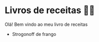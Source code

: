 # Livros de receitas :man_cook:

Olá! Bem vindo ao meu livro de receitas 

- Strogonoff de frango 

